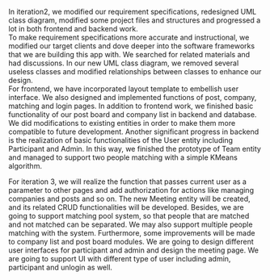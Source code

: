 In iteration2, we modified our requirement specifications, redesigned UML class diagram, modified some project files and structures and progressed a lot in both frontend and backend work. \
To make requirement specifications more accurate and instructional, we modified our target clients and dove deeper into the software frameworks 
that we are building this app with. We searched for related materials and had discussions. In our new UML class diagram, we removed several useless 
classes and modified relationships between classes to enhance our design. \
For frontend, we have incorporated layout template to embellish user interface. We also designed and implemented functions of post, company, matching and login pages. 
In addition to frontend work, we finished basic functionality of our post board and company list in backend and database. 
We did modifications to existing entities in order to make them more compatible to future development. Another significant progress in backend is the realization 
of basic functionalities of the User entity including Participant and Admin. In this way, we finished the prototype of Team entity and managed to support two people matching 
with a simple KMeans algorithm. 

For iteration 3, we will realize the function that passes current user as a parameter to other pages and add authorization for actions like managing companies and posts and so on. 
The new Meeting entity will be created, and its related CRUD functionalities will be developed.
Besides, we are going to support matching pool system, so that people that are matched and not matched can be separated. We may also support multiple people matching with the system. 
Furthermore, some improvements will be made to company list and post board modules.
We are going to design different user interfaces for participant and admin and design the meeting page. We are going to support UI with different type of user including admin, participant and unlogin as well.